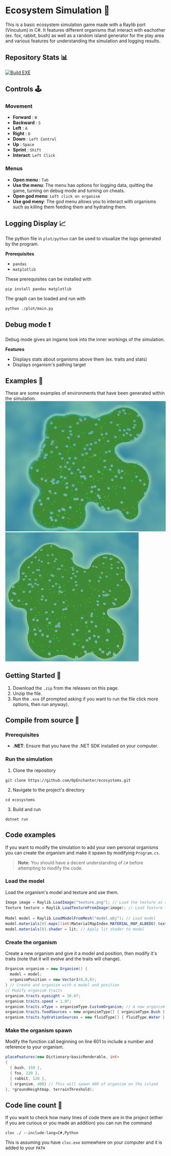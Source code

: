 # Ecosystem Simulation 🐇
This is a basic ecosystem simulation game made with a Raylib port (Vinculum) in C#. It features different organisms that interact with eachother (ex. fox, rabbit, bush) as well as a random island generator for the play area and various features for understanding the simulation and logging results.
## Repository Stats 📊
[![Build EXE](https://github.com/OpEnchanter/ecosystems/actions/workflows/build.yml/badge.svg)](https://github.com/OpEnchanter/ecosystems/actions/workflows/build.yml)

## Controls 🕹️
### **Movement**
  - **Forward** : `W`
  - **Backward** : `S`
  - **Left** : `A`
  - **Right** : `D`
  - **Down** : `Left Control`
  - **Up** : `Space`
  - **Sprint** : `Shift`
  - **Interact**: `Left Click`
### **Menus**
  - **Open menu** : `Tab`
  - **Use the menu**: The menu has options for logging data, quitting the game, turning on debug mode and turning on cheats.
  - **Open god menu**: `Left click on organism`
  - **Use god meny**: The god menu allows you to interact with organisms such as killing them feeding them and hydrating them.

## Logging Display 📈
The python file in `plot/python` can be used to visualize the logs generated by the program.

**Prerequisites**
- `pandas`
- `matplotlib`

These prerequisites can be installed with
```pwsh
pip install pandas matplotlib
```

The graph can be loaded and run with
```pwsh
python ./plot/main.py
```

## Debug mode ❗
Debug mode gives an ingame look into the inner workings of the simulation.

**Features**
- Displays stats about organisms above them (ex. traits and stats)
- Displays organism's pathing target

## Examples 📃
These are some examples of environments that have been generated within the simulation.
![Island](readme-resources/Island1.png)
![Island](readme-resources/Island2.png)

## Getting Started 🚀
1. Download the `.zip` from the releases on this page.
2. Unzip the file.
3. Run the `.exe` (if prompted asking if you want to run the file click more options, then run anyway).

## Compile from source 💾

### Prerequisites
- **.NET**: Ensure that you have the .NET SDK installed on your computer.

### Run the simulation
1. Clone the repository
```pwsh
git clone https://github.com/OpEnchanter/ecosystems.git
```
2. Navigate to the project's directory
```pwsh
cd ecosystems
```
3. Build and run
```pwsh
dotnet run
```

## Code examples
If you want to modify the simulation to add your own personal organisms you can create the organism and make it spawn by modifying `Program.cs`.

> **Note**: You should have a decent understanding of `C#` before attempting to modify the code.

### Load the model
Load the organism's model and texture and use them.
```cs
Image image = Raylib.LoadImage("texture.png"); // Load the texture as an Image
Texture texture = Raylib.LoadTextureFromImage(image); // Load Texture from image

Model model = Raylib.LoadModelFromMesh("model.obj"); // Load model
model.materials[0].maps[(int)MaterialMapIndex.MATERIAL_MAP_ALBEDO].texture = texture; // Apply texture to model
model.materials[0].shader = lit; // Apply lit shader to model
```

### Create the organism
Create a new organism and give it a model and position, then modify it's traits (note that it will evolve and the traits will change).
```cs
Organism organism = new Organism() {
  model = model;
  organismPosition = new Vector3(0,0,0);
} // Create and organism with a model and position
// Modify organism traits
organism.traits.eyesight = 10.0f;
organism.traits.speed = 1.0f;
organism.traits.oType = organismType.CustomOrganism; // A new organism type must be added to the organismType enum
organism.traits.foodSources = new organismType[] { organismType.Bush }; // What the organism can eat
organism.traits.hydrationSources = new fluidType[] { fluidType.Water }; // How the organism can get hydration
```

### Make the organism spawn
Modify the function call beginning on line 601 to include a number and reference to your organism.
```cs
placeFeatures(new Dictionary<basicRenderable, int>
{
  { bush, 150 },
  { fox, 120 },
  { rabbit, 120 },
  { organism, 400} // This will spawn 400 of organism on the island
}, *groundHeightmap, terrainThreshold);
```

## Code line count 🧮
If you want to check how many lines of code there are in the project (either if you are curious or you made an addition) you can run the command
```pwsh
cloc ./ --include-lang=C#,Python
```
This is assuming you have `cloc.exe` somewhere on your computer and it is added to your `PATH`